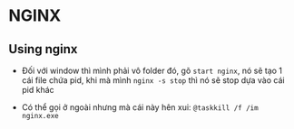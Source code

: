 # NGINX

## Using nginx

- Đối với window thì mình phải vô folder đó, gõ `start nginx`, nó sẽ tạo 1 cái file chứa pid, khi mà mình `nginx -s stop` thì nó sẽ stop dựa vào cái pid khác

- Có thể gọi ở ngoài nhưng mà cái này hên xui: `@taskkill /f /im nginx.exe`
